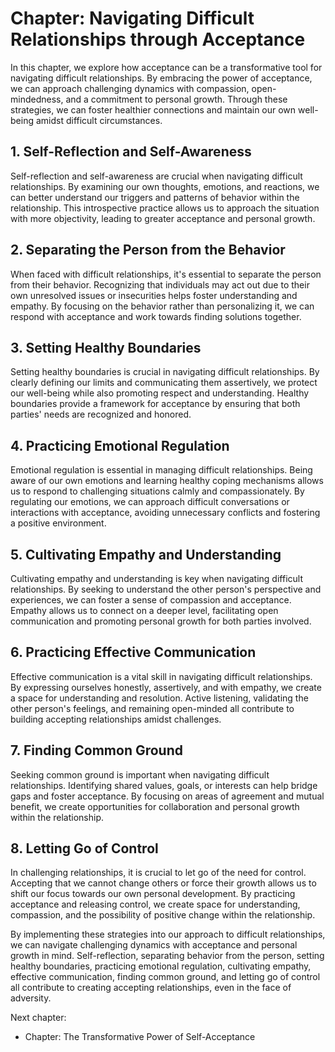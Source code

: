 Chapter: Navigating Difficult Relationships through Acceptance
==============================================================

In this chapter, we explore how acceptance can be a transformative tool for navigating difficult relationships. By embracing the power of acceptance, we can approach challenging dynamics with compassion, open-mindedness, and a commitment to personal growth. Through these strategies, we can foster healthier connections and maintain our own well-being amidst difficult circumstances.

**1. Self-Reflection and Self-Awareness**
-----------------------------------------

Self-reflection and self-awareness are crucial when navigating difficult relationships. By examining our own thoughts, emotions, and reactions, we can better understand our triggers and patterns of behavior within the relationship. This introspective practice allows us to approach the situation with more objectivity, leading to greater acceptance and personal growth.

**2. Separating the Person from the Behavior**
----------------------------------------------

When faced with difficult relationships, it's essential to separate the person from their behavior. Recognizing that individuals may act out due to their own unresolved issues or insecurities helps foster understanding and empathy. By focusing on the behavior rather than personalizing it, we can respond with acceptance and work towards finding solutions together.

**3. Setting Healthy Boundaries**
---------------------------------

Setting healthy boundaries is crucial in navigating difficult relationships. By clearly defining our limits and communicating them assertively, we protect our well-being while also promoting respect and understanding. Healthy boundaries provide a framework for acceptance by ensuring that both parties' needs are recognized and honored.

**4. Practicing Emotional Regulation**
--------------------------------------

Emotional regulation is essential in managing difficult relationships. Being aware of our own emotions and learning healthy coping mechanisms allows us to respond to challenging situations calmly and compassionately. By regulating our emotions, we can approach difficult conversations or interactions with acceptance, avoiding unnecessary conflicts and fostering a positive environment.

**5. Cultivating Empathy and Understanding**
--------------------------------------------

Cultivating empathy and understanding is key when navigating difficult relationships. By seeking to understand the other person's perspective and experiences, we can foster a sense of compassion and acceptance. Empathy allows us to connect on a deeper level, facilitating open communication and promoting personal growth for both parties involved.

**6. Practicing Effective Communication**
-----------------------------------------

Effective communication is a vital skill in navigating difficult relationships. By expressing ourselves honestly, assertively, and with empathy, we create a space for understanding and resolution. Active listening, validating the other person's feelings, and remaining open-minded all contribute to building accepting relationships amidst challenges.

**7. Finding Common Ground**
----------------------------

Seeking common ground is important when navigating difficult relationships. Identifying shared values, goals, or interests can help bridge gaps and foster acceptance. By focusing on areas of agreement and mutual benefit, we create opportunities for collaboration and personal growth within the relationship.

**8. Letting Go of Control**
----------------------------

In challenging relationships, it is crucial to let go of the need for control. Accepting that we cannot change others or force their growth allows us to shift our focus towards our own personal development. By practicing acceptance and releasing control, we create space for understanding, compassion, and the possibility of positive change within the relationship.

By implementing these strategies into our approach to difficult relationships, we can navigate challenging dynamics with acceptance and personal growth in mind. Self-reflection, separating behavior from the person, setting healthy boundaries, practicing emotional regulation, cultivating empathy, effective communication, finding common ground, and letting go of control all contribute to creating accepting relationships, even in the face of adversity.

Next chapter:

* Chapter: The Transformative Power of Self-Acceptance
